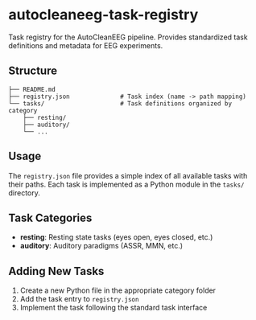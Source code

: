 # autocleaneeg-task-registry

Task registry for the AutoCleanEEG pipeline. Provides standardized task definitions and metadata for EEG experiments.

## Structure

```
├── README.md
├── registry.json              # Task index (name -> path mapping)
└── tasks/                     # Task definitions organized by category
    ├── resting/
    ├── auditory/
    └── ...
```

## Usage

The `registry.json` file provides a simple index of all available tasks with their paths. Each task is implemented as a Python module in the `tasks/` directory.

## Task Categories

- **resting**: Resting state tasks (eyes open, eyes closed, etc.)
- **auditory**: Auditory paradigms (ASSR, MMN, etc.)

## Adding New Tasks

1. Create a new Python file in the appropriate category folder
2. Add the task entry to `registry.json`
3. Implement the task following the standard task interface